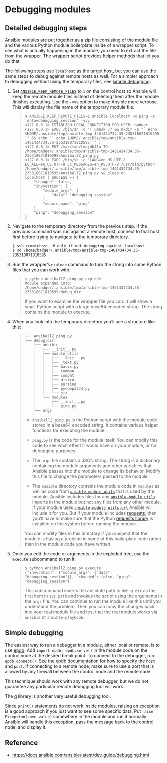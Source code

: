 
# Debugging modules

## Detailed debugging steps

Ansible modules are put together as a zip file consisting of the module file and the various Python module boilerplate inside of a wrapper script. To see what is actually happening in the module, you need to extract the file from the wrapper. The wrapper script provides helper methods that let you do that.

The following steps use `localhost` as the target host, but you can use the same steps to debug against remote hosts as well. For a simpler approach to debugging without using the temporary files, see [simple debugging](https://docs.ansible.com/ansible/latest/dev_guide/debugging.html#simple-debugging).

1.  Set [`ANSIBLE_KEEP_REMOTE_FILES`](https://docs.ansible.com/ansible/latest/reference_appendices/config.html#envvar-ANSIBLE_KEEP_REMOTE_FILES) to `1` on the control host so Ansible will keep the remote module files instead of deleting them after the module finishes executing. Use the `-vvv` option to make Ansible more verbose. This will display the file name of the temporary module file.
    
    > ```
    > $ ANSIBLE_KEEP_REMOTE_FILES=1 ansible localhost -m ping -a 'data=debugging_session' -vvv
    > <127.0.0.1> ESTABLISH LOCAL CONNECTION FOR USER: badger
    > <127.0.0.1> EXEC /bin/sh -c '( umask 77 && mkdir -p "` echo $HOME/.ansible/tmp/ansible-tmp-1461434734.35-235318071810595 `" && echo "` echo $HOME/.ansible/tmp/ansible-tmp-1461434734.35-235318071810595 `" )'
    > <127.0.0.1> PUT /var/tmp/tmpjdbJ1w TO /home/badger/.ansible/tmp/ansible-tmp-1461434734.35-235318071810595/AnsiballZ_ping.py
    > <127.0.0.1> EXEC /bin/sh -c 'LANG=en_US.UTF-8 LC_ALL=en_US.UTF-8 LC_MESSAGES=en_US.UTF-8 /usr/bin/python /home/badger/.ansible/tmp/ansible-tmp-1461434734.35-235318071810595/AnsiballZ_ping.py && sleep 0'
    > localhost | SUCCESS => {
    >     "changed": false,
    >     "invocation": {
    >         "module_args": {
    >             "data": "debugging_session"
    >         },
    >         "module_name": "ping"
    >     },
    >     "ping": "debugging_session"
    > }
    > 
    > ```
    
2.  Navigate to the temporary directory from the previous step. If the previous command was run against a remote host, connect to that host first before trying to navigate to the temporary directory.
    
    ```
    $ ssh remotehost  # only if not debugging against localhost
    $ cd /home/badger/.ansible/tmp/ansible-tmp-1461434734.35-235318071810595
    
    ```
    
3.  Run the wrapper’s `explode` command to turn the string into some Python files that you can work with.
    
    > ```
    > $ python AnsiballZ_ping.py explode
    > Module expanded into:
    > /home/badger/.ansible/tmp/ansible-tmp-1461434734.35-235318071810595/debug_dir
    > 
    > ```
    > 
    > If you want to examine the wrapper file you can. It will show a small Python script with a large base64 encoded string. The string contains the module to execute.
    
4.  When you look into the temporary directory you’ll see a structure like this:
    
    > ```
    > ├── AnsiballZ_ping.py
    > └── debug_dir
    >     ├── ansible
    >     │   ├── __init__.py
    >     │   ├── module_utils
    >     │   │   ├── __init__.py
    >     │   │   ├── _text.py
    >     │   │   ├── basic.py
    >     │   │   ├── common
    >     │   │   ├── compat
    >     │   │   ├── distro
    >     │   │   ├── parsing
    >     │   │   ├── pycompat24.py
    >     │   │   └── six
    >     │   └── modules
    >     │       ├── __init__.py
    >     │       └── ping.py
    >     └── args
    > 
    > ```
    > 
    > -   `AnsiballZ_ping.py` is the Python script with the module code stored in a base64 encoded string. It contains various helper functions for executing the module.
    >     
    > -   `ping.py` is the code for the module itself. You can modify this code to see what effect it would have on your module, or for debugging purposes.
    >     
    > -   The `args` file contains a JSON string. The string is a dictionary containing the module arguments and other variables that Ansible passes into the module to change its behavior. Modify this file to change the parameters passed to the module.
    >     
    > -   The `ansible` directory contains the module code in `modules` as well as code from [`ansible.module_utils`](https://docs.ansible.com/ansible/latest/api/index.html#module-ansible.module_utils "ansible.module_utils") that is used by the module. Ansible includes files for any [`ansible.module_utils`](https://docs.ansible.com/ansible/latest/api/index.html#module-ansible.module_utils "ansible.module_utils") imports in the module but not any files from any other module. If your module uses [`ansible.module_utils.url`](https://docs.ansible.com/ansible/latest/api/index.html#module-ansible.module_utils.url "ansible.module_utils.url") Ansible will include it for you. But if your module includes [requests](https://requests.readthedocs.io/en/master/api/), then you’ll have to make sure that the Python [requests library](https://pypi.org/project/requests/) is installed on the system before running the module.
    >     
    > 
    > You can modify files in this directory if you suspect that the module is having a problem in some of this boilerplate code rather than in the module code you have written.
    
5.  Once you edit the code or arguments in the exploded tree, use the `execute` subcommand to run it:
    
    > ```
    > $ python AnsiballZ_ping.py execute
    > {"invocation": {"module_args": {"data": "debugging_session"}}, "changed": false, "ping": "debugging_session"}
    > 
    > ```
    > 
    > This subcommand inserts the absolute path to `debug_dir` as the first item in `sys.path` and invokes the script using the arguments in the `args` file. You can continue to run the module like this until you understand the problem. Then you can copy the changes back into your real module file and test that the real module works via `ansible` or `ansible-playbook`.
    

## Simple debugging

The easiest way to run a debugger in a module, either local or remote, is to use [epdb](https://pypi.org/project/epdb/). Add `import epdb; epdb.serve()` in the module code on the control node at the desired break point. To connect to the debugger, run `epdb.connect()`. See the [epdb documentation](https://pypi.org/project/epdb/) for how to specify the `host` and `port`. If connecting to a remote node, make sure to use a port that is allowed by any firewall between the control node and the remote node.

This technique should work with any remote debugger, but we do not guarantee any particular remote debugging tool will work.

The [q](https://pypi.org/project/q/) library is another very useful debugging tool.

Since `print()` statements do not work inside modules, raising an exception is a good approach if you just want to see some specific data. Put `raise Exception(some_value)` somewhere in the module and run it normally. Ansible will handle this exception, pass the message back to the control node, and display it.

## Reference

* https://docs.ansible.com/ansible/latest/dev_guide/debugging.html
